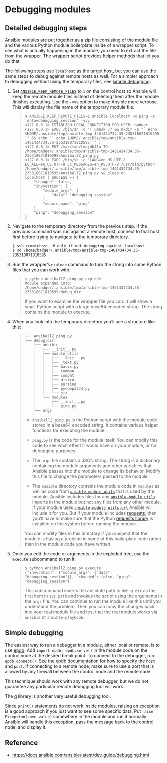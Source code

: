 
# Debugging modules

## Detailed debugging steps

Ansible modules are put together as a zip file consisting of the module file and the various Python module boilerplate inside of a wrapper script. To see what is actually happening in the module, you need to extract the file from the wrapper. The wrapper script provides helper methods that let you do that.

The following steps use `localhost` as the target host, but you can use the same steps to debug against remote hosts as well. For a simpler approach to debugging without using the temporary files, see [simple debugging](https://docs.ansible.com/ansible/latest/dev_guide/debugging.html#simple-debugging).

1.  Set [`ANSIBLE_KEEP_REMOTE_FILES`](https://docs.ansible.com/ansible/latest/reference_appendices/config.html#envvar-ANSIBLE_KEEP_REMOTE_FILES) to `1` on the control host so Ansible will keep the remote module files instead of deleting them after the module finishes executing. Use the `-vvv` option to make Ansible more verbose. This will display the file name of the temporary module file.
    
    > ```
    > $ ANSIBLE_KEEP_REMOTE_FILES=1 ansible localhost -m ping -a 'data=debugging_session' -vvv
    > <127.0.0.1> ESTABLISH LOCAL CONNECTION FOR USER: badger
    > <127.0.0.1> EXEC /bin/sh -c '( umask 77 && mkdir -p "` echo $HOME/.ansible/tmp/ansible-tmp-1461434734.35-235318071810595 `" && echo "` echo $HOME/.ansible/tmp/ansible-tmp-1461434734.35-235318071810595 `" )'
    > <127.0.0.1> PUT /var/tmp/tmpjdbJ1w TO /home/badger/.ansible/tmp/ansible-tmp-1461434734.35-235318071810595/AnsiballZ_ping.py
    > <127.0.0.1> EXEC /bin/sh -c 'LANG=en_US.UTF-8 LC_ALL=en_US.UTF-8 LC_MESSAGES=en_US.UTF-8 /usr/bin/python /home/badger/.ansible/tmp/ansible-tmp-1461434734.35-235318071810595/AnsiballZ_ping.py && sleep 0'
    > localhost | SUCCESS => {
    >     "changed": false,
    >     "invocation": {
    >         "module_args": {
    >             "data": "debugging_session"
    >         },
    >         "module_name": "ping"
    >     },
    >     "ping": "debugging_session"
    > }
    > 
    > ```
    
2.  Navigate to the temporary directory from the previous step. If the previous command was run against a remote host, connect to that host first before trying to navigate to the temporary directory.
    
    ```
    $ ssh remotehost  # only if not debugging against localhost
    $ cd /home/badger/.ansible/tmp/ansible-tmp-1461434734.35-235318071810595
    
    ```
    
3.  Run the wrapper’s `explode` command to turn the string into some Python files that you can work with.
    
    > ```
    > $ python AnsiballZ_ping.py explode
    > Module expanded into:
    > /home/badger/.ansible/tmp/ansible-tmp-1461434734.35-235318071810595/debug_dir
    > 
    > ```
    > 
    > If you want to examine the wrapper file you can. It will show a small Python script with a large base64 encoded string. The string contains the module to execute.
    
4.  When you look into the temporary directory you’ll see a structure like this:
    
    > ```
    > ├── AnsiballZ_ping.py
    > └── debug_dir
    >     ├── ansible
    >     │   ├── __init__.py
    >     │   ├── module_utils
    >     │   │   ├── __init__.py
    >     │   │   ├── _text.py
    >     │   │   ├── basic.py
    >     │   │   ├── common
    >     │   │   ├── compat
    >     │   │   ├── distro
    >     │   │   ├── parsing
    >     │   │   ├── pycompat24.py
    >     │   │   └── six
    >     │   └── modules
    >     │       ├── __init__.py
    >     │       └── ping.py
    >     └── args
    > 
    > ```
    > 
    > -   `AnsiballZ_ping.py` is the Python script with the module code stored in a base64 encoded string. It contains various helper functions for executing the module.
    >     
    > -   `ping.py` is the code for the module itself. You can modify this code to see what effect it would have on your module, or for debugging purposes.
    >     
    > -   The `args` file contains a JSON string. The string is a dictionary containing the module arguments and other variables that Ansible passes into the module to change its behavior. Modify this file to change the parameters passed to the module.
    >     
    > -   The `ansible` directory contains the module code in `modules` as well as code from [`ansible.module_utils`](https://docs.ansible.com/ansible/latest/api/index.html#module-ansible.module_utils "ansible.module_utils") that is used by the module. Ansible includes files for any [`ansible.module_utils`](https://docs.ansible.com/ansible/latest/api/index.html#module-ansible.module_utils "ansible.module_utils") imports in the module but not any files from any other module. If your module uses [`ansible.module_utils.url`](https://docs.ansible.com/ansible/latest/api/index.html#module-ansible.module_utils.url "ansible.module_utils.url") Ansible will include it for you. But if your module includes [requests](https://requests.readthedocs.io/en/master/api/), then you’ll have to make sure that the Python [requests library](https://pypi.org/project/requests/) is installed on the system before running the module.
    >     
    > 
    > You can modify files in this directory if you suspect that the module is having a problem in some of this boilerplate code rather than in the module code you have written.
    
5.  Once you edit the code or arguments in the exploded tree, use the `execute` subcommand to run it:
    
    > ```
    > $ python AnsiballZ_ping.py execute
    > {"invocation": {"module_args": {"data": "debugging_session"}}, "changed": false, "ping": "debugging_session"}
    > 
    > ```
    > 
    > This subcommand inserts the absolute path to `debug_dir` as the first item in `sys.path` and invokes the script using the arguments in the `args` file. You can continue to run the module like this until you understand the problem. Then you can copy the changes back into your real module file and test that the real module works via `ansible` or `ansible-playbook`.
    

## Simple debugging

The easiest way to run a debugger in a module, either local or remote, is to use [epdb](https://pypi.org/project/epdb/). Add `import epdb; epdb.serve()` in the module code on the control node at the desired break point. To connect to the debugger, run `epdb.connect()`. See the [epdb documentation](https://pypi.org/project/epdb/) for how to specify the `host` and `port`. If connecting to a remote node, make sure to use a port that is allowed by any firewall between the control node and the remote node.

This technique should work with any remote debugger, but we do not guarantee any particular remote debugging tool will work.

The [q](https://pypi.org/project/q/) library is another very useful debugging tool.

Since `print()` statements do not work inside modules, raising an exception is a good approach if you just want to see some specific data. Put `raise Exception(some_value)` somewhere in the module and run it normally. Ansible will handle this exception, pass the message back to the control node, and display it.

## Reference

* https://docs.ansible.com/ansible/latest/dev_guide/debugging.html
